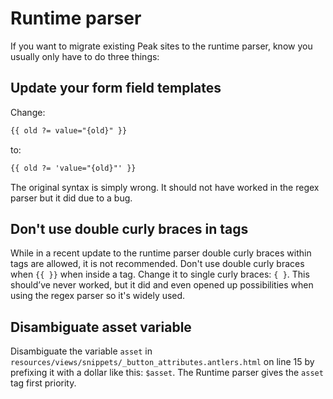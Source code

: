 # Runtime parser

If you want to migrate existing Peak sites to the runtime parser, know you usually only have to do three things:

## Update your form field templates
Change:
```html
{{ old ?= value="{old}" }}
```
to:
```html
{{ old ?= 'value="{old}"' }}
```

The original syntax is simply wrong. It should not have worked in the regex parser but it did due to a bug.

## Don't use double curly braces in tags
While in a recent update to the runtime parser double curly braces within tags are allowed, it is not recommended. Don't use double curly braces when `{{ }}` when inside a tag. Change it to single curly braces: `{ }`. This should’ve never worked, but it did and even opened up possibilities when using the regex parser so it's widely used.

## Disambiguate asset variable
Disambiguate the variable `asset` in `resources/views/snippets/_button_attributes.antlers.html` on line 15 by prefixing it with a dollar like this: `$asset`. The Runtime parser gives the `asset` tag first priority.

